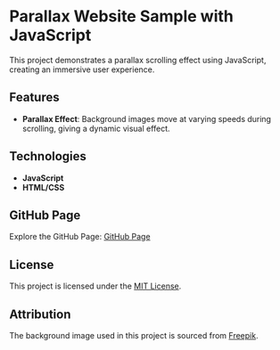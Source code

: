 # Parallax Website Sample with JavaScript

This project demonstrates a parallax scrolling effect using JavaScript, creating an immersive user experience.

## Features

- **Parallax Effect**: Background images move at varying speeds during scrolling, giving a dynamic visual effect.

## Technologies

- **JavaScript**
- **HTML/CSS**

## GitHub Page

Explore the GitHub Page: [GitHub Page](https://shahshelby.github.io//parallaxsample-js/)

## License

This project is licensed under the [MIT License](LICENSE).

## Attribution

The background image used in this project is sourced from [Freepik](https://www.freepik.com/free-vector/waterfall-cascade-jungle-forest-cartoon-landscape-river-stream-flowing-from-rocks-creek-lake-with-palm-tree-branches-around-water-jet-falling-from-stones-wild-park-vector-illustration_21584889.htm).

